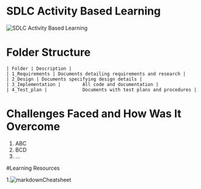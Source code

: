# SDLC Activity Based Learning

![SDLC Activity Based Learning](https://user-images.githubusercontent.com/94163693/142990435-63d03699-6bfb-48e4-b776-782a0c39bea0.png)

# Folder Structure

    | Folder | Description |
    | 1_Requirements | Documents detailing requirements and research |
    | 2_Design | Documents specifying design details |
    | 3_Implementation |	    All code and documentation |
    | 4_Test_plan |	            Documents with test plans and procedures |

# Challenges Faced and How Was It Overcome

1. ABC
2. BCD
3. ...

#Learning Resources

1.![markdownCheatsheet](https://github.com/adam-p/markdown-here/wiki/Markdown-Cheatsheet)
